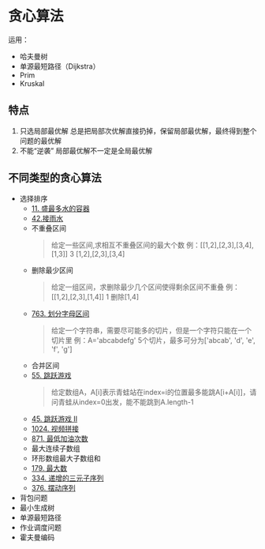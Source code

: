 # 贪心算法

运用：
- 哈夫曼树
- 单源最短路径（Dijkstra）
- Prim
- Kruskal

## 特点
1. 只选局部最优解
   总是把局部次优解直接扔掉，保留局部最优解，最终得到整个问题的最优解
2. 不能“逆袭”
   局部最优解不一定是全局最优解


## 不同类型的贪心算法
- 选择排序
  - [11. 盛最多水的容器](https://leetcode.cn/problems/container-with-most-water/)
  - [42.接雨水](https://leetcode.cn/problems/trapping-rain-water/)
  - 不重叠区间
    > 给定一些区间,求相互不重叠区间的最大个数
      例：\[[1,2],[2,3],[3,4],[1,3]]
      3  [1,2],[2,3],[3,4]
  - 删除最少区间
    > 给定一组区间，求删除最少几个区间使得剩余区间不重叠
      例：\[[1,2],[2,3],[1,4]]
      1  删除[1,4]
  - [763. 划分字母区间](https://leetcode.cn/problems/partition-labels/?utm_source=LCUS&utm_medium=ip_redirect&utm_campaign=transfer2china)
    > 给定一个字符串，需要尽可能多的切片，但是一个字符只能在一个切片里
      例：A='abcabdefg'
      5个切片，最多可分为['abcab', 'd', 'e', 'f', 'g']
  - 合并区间
  - [55. 跳跃游戏](https://leetcode.cn/problems/jump-game/)
    > 给定数组A，A[i]表示青蛙站在index=i的位置最多能跳A\[i+A[i]]，请问青蛙从index=0出发，能不能跳到A.length-1
  - [45. 跳跃游戏 II](https://leetcode.cn/problems/jump-game-ii/)
  - [1024. 视频拼接](https://leetcode.cn/problems/video-stitching/)
  - [871. 最低加油次数](https://leetcode.cn/problems/minimum-number-of-refueling-stops/)
  - 最大连续子数组
  - 环形数组最大子数组和
  - [179. 最大数](https://leetcode.cn/problems/largest-number/)
  - [334. 递增的三元子序列](https://leetcode.cn/problems/increasing-triplet-subsequence/)
  - [376. 摆动序列](https://leetcode.cn/problems/wiggle-subsequence/)
- 背包问题
- 最小生成树
- 单源最短路径
- 作业调度问题
- 霍夫曼编码